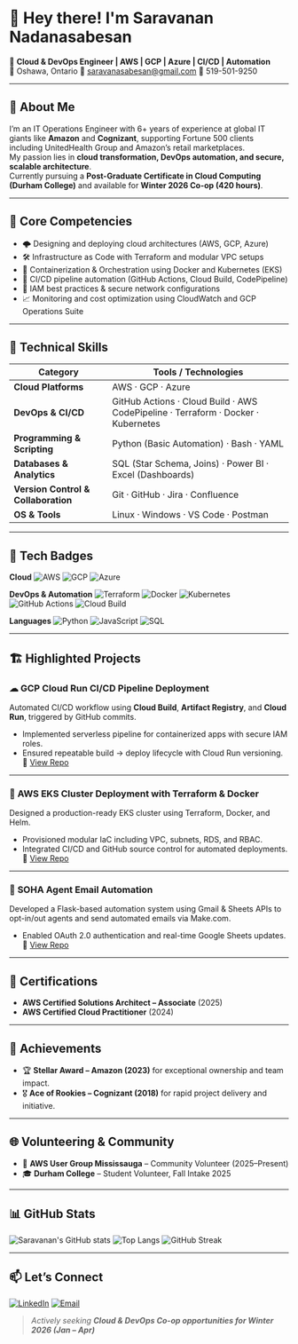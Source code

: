 <!-- Optional profile image -->
<!-- <img src="profile.png" width="130" align="right" /> -->

# 👋 Hey there! I'm **Saravanan Nadanasabesan**

💼 **Cloud & DevOps Engineer | AWS | GCP | Azure | CI/CD | Automation**  
📍 Oshawa, Ontario    📧 saravanasabesan@gmail.com    📱 519-501-9250  

---

## 🚀 About Me
I’m an IT Operations Engineer with 6+ years of experience at global IT giants like **Amazon** and **Cognizant**, supporting Fortune 500 clients including UnitedHealth Group and Amazon’s retail marketplaces.  
My passion lies in **cloud transformation, DevOps automation, and secure, scalable architecture**.  
Currently pursuing a **Post-Graduate Certificate in Cloud Computing (Durham College)** and available for **Winter 2026 Co-op (420 hours)**.

---

## 🧩 Core Competencies
- 🌩️ Designing and deploying cloud architectures (AWS, GCP, Azure)  
- 🛠️ Infrastructure as Code with Terraform and modular VPC setups  
- 🐳 Containerization & Orchestration using Docker and Kubernetes (EKS)  
- 🔁 CI/CD pipeline automation (GitHub Actions, Cloud Build, CodePipeline)  
- 🔐 IAM best practices & secure network configurations  
- 📈 Monitoring and cost optimization using CloudWatch and GCP Operations Suite  

---

## 🧠 Technical Skills

| Category | Tools / Technologies |
|-----------|----------------------|
| **Cloud Platforms** | AWS · GCP · Azure |
| **DevOps & CI/CD** | GitHub Actions · Cloud Build · AWS CodePipeline · Terraform · Docker · Kubernetes |
| **Programming & Scripting** | Python (Basic Automation) · Bash · YAML |
| **Databases & Analytics** | SQL (Star Schema, Joins) · Power BI · Excel (Dashboards) |
| **Version Control & Collaboration** | Git · GitHub · Jira · Confluence |
| **OS & Tools** | Linux · Windows · VS Code · Postman |

---

## 🧰 Tech Badges

**Cloud**
![AWS](https://img.shields.io/badge/AWS-%23FF9900.svg?logo=amazon-aws&logoColor=white)
![GCP](https://img.shields.io/badge/GCP-4285F4?logo=googlecloud&logoColor=white)
![Azure](https://img.shields.io/badge/Azure-0078D4?logo=microsoftazure&logoColor=white)

**DevOps & Automation**
![Terraform](https://img.shields.io/badge/Terraform-7B42BC?logo=terraform&logoColor=white)
![Docker](https://img.shields.io/badge/Docker-2496ED?logo=docker&logoColor=white)
![Kubernetes](https://img.shields.io/badge/Kubernetes-326CE5?logo=kubernetes&logoColor=white)
![GitHub Actions](https://img.shields.io/badge/GitHub%20Actions-2088FF?logo=githubactions&logoColor=white)
![Cloud Build](https://img.shields.io/badge/GCP%20Cloud%20Build-4285F4?logo=googlecloud&logoColor=white)

**Languages**
![Python](https://img.shields.io/badge/Python-3776AB?logo=python&logoColor=white)
![JavaScript](https://img.shields.io/badge/JavaScript-F7DF1E?logo=javascript&logoColor=black)
![SQL](https://img.shields.io/badge/SQL-003B57?logo=databricks&logoColor=white)

---

## 🏗️ Highlighted Projects

### ☁ **GCP Cloud Run CI/CD Pipeline Deployment**
Automated CI/CD workflow using **Cloud Build**, **Artifact Registry**, and **Cloud Run**, triggered by GitHub commits.  
- Implemented serverless pipeline for containerized apps with secure IAM roles.  
- Ensured repeatable build → deploy lifecycle with Cloud Run versioning.  
🔗 [View Repo](https://github.com/SaravananNadanasabesan/GCP-CloudRun-CICD)

---

### 🧱 **AWS EKS Cluster Deployment with Terraform & Docker**
Designed a production-ready EKS cluster using Terraform, Docker, and Helm.  
- Provisioned modular IaC including VPC, subnets, RDS, and RBAC.  
- Integrated CI/CD and GitHub source control for automated deployments.  
🔗 [View Repo](https://github.com/SaravananNadanasabesan/AWS-EKS-Project)

---

### 💌 **SOHA Agent Email Automation**
Developed a Flask-based automation system using Gmail & Sheets APIs to opt-in/out agents and send automated emails via Make.com.  
- Enabled OAuth 2.0 authentication and real-time Google Sheets updates.  
🔗 [View Repo](https://github.com/SaravananNadanasabesan/SOHA-Agent-Automation)

---

## 🧾 Certifications
- **AWS Certified Solutions Architect – Associate** (2025)  
- **AWS Certified Cloud Practitioner** (2024)  

---

## 🏅 Achievements
- 🏆 **Stellar Award – Amazon (2023)** for exceptional ownership and team impact.  
- 🎖️ **Ace of Rookies – Cognizant (2018)** for rapid project delivery and initiative.  

---

## 🌐 Volunteering & Community
- 🤝 **AWS User Group Mississauga** – Community Volunteer (2025–Present)  
- 🎓 **Durham College** – Student Volunteer, Fall Intake 2025  

---

## 📊 GitHub Stats
![Saravanan's GitHub stats](https://github-readme-stats.vercel.app/api?username=SaravananNadanasabesan&show_icons=true&hide_border=true)
![Top Langs](https://github-readme-stats.vercel.app/api/top-langs/?username=SaravananNadanasabesan&layout=compact&hide_border=true)
![GitHub Streak](https://streak-stats.demolab.com?user=SaravananNadanasabesan&hide_border=true)

---

## 📫 Let’s Connect
[![LinkedIn](https://img.shields.io/badge/LinkedIn-0A66C2?logo=linkedin&logoColor=white)](https://www.linkedin.com/in/saravanan-nadanasabesan/)
[![Email](https://img.shields.io/badge/Email-Contact-informational?logo=gmail&logoColor=white)](mailto:saravanasabesan@gmail.com)

> _Actively seeking **Cloud & DevOps Co-op opportunities for Winter 2026 (Jan – Apr)**_
